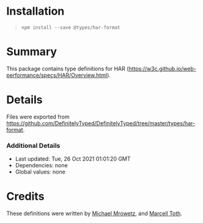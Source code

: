 # Installation

> `npm install --save @types/har-format`

# Summary

This package contains type definitions for HAR (https://w3c.github.io/web-performance/specs/HAR/Overview.html).

# Details

Files were exported from https://github.com/DefinitelyTyped/DefinitelyTyped/tree/master/types/har-format.

### Additional Details

- Last updated: Tue, 26 Oct 2021 01:01:20 GMT
- Dependencies: none
- Global values: none

# Credits

These definitions were written by [Michael Mrowetz](https://github.com/micmro), and [Marcell Toth](https://github.com/marcelltoth).
